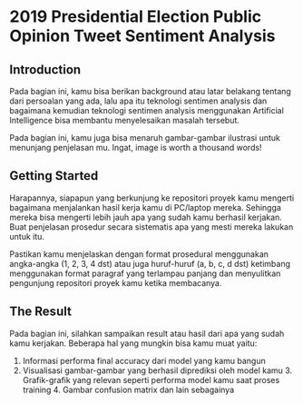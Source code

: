 # 2019 Presidential Election Public Opinion Tweet Sentiment Analysis

## Introduction 

Pada bagian ini, kamu bisa berikan background atau latar belakang tentang dari persoalan yang ada, lalu apa itu teknologi sentimen analysis dan bagaimana kemudian teknologi sentimen analysis menggunakan Artificial Intelligence bisa membantu menyelesaikan masalah tersebut. 

Pada bagian ini, kamu juga bisa menaruh gambar-gambar ilustrasi untuk menunjang penjelasan mu. Ingat, image is worth a thousand words! 

## Getting Started 

Harapannya, siapapun yang berkunjung ke repositori proyek kamu mengerti bagaimana menjalankan hasil kerja kamu di PC/laptop mereka. Sehingga mereka bisa mengerti lebih jauh apa yang sudah kamu berhasil kerjakan. Buat penjelasan prosedur secara sistematis apa yang mesti mereka lakukan untuk itu. 

Pastikan kamu menjelaskan dengan format prosedural menggunakan angka-angka (1, 2, 3, 4 dst) atau juga huruf-huruf (a, b, c, d dst) ketimbang menggunakan format paragraf yang terlampau panjang dan menyulitkan pengunjung repositori proyek kamu ketika membacanya. 

## The Result 

Pada bagian ini, silahkan sampaikan result atau hasil dari apa yang sudah kamu kerjakan. Beberapa hal yang mungkin bisa kamu muat yaitu: 
1. Informasi performa final accuracy dari model yang kamu bangun
2. Visualisasi gambar-gambar yang berhasil diprediksi oleh model kamu 3. Grafik-grafik yang relevan seperti performa model kamu saat proses training 4. Gambar confusion matrix dan lain sebagainya 
